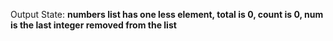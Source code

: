 Output State: **numbers list has one less element, total is 0, count is 0, num is the last integer removed from the list**